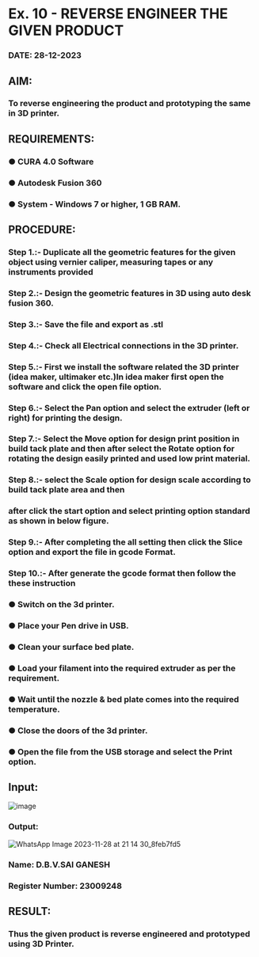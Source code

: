 # Ex. 10 - REVERSE ENGINEER THE GIVEN PRODUCT

### DATE: 28-12-2023

## AIM: 
### To reverse engineering the product and prototyping the same in 3D printer.

## REQUIREMENTS:
### ●	CURA 4.0 Software
### ●	 Autodesk Fusion 360
### ●	 System - Windows 7 or higher, 1 GB RAM.

## PROCEDURE:
### Step 1.:- Duplicate all the geometric features for the given object using vernier caliper, measuring tapes or any instruments provided
### Step 2.:- Design the geometric features in 3D using auto desk fusion 360.
### Step 3.:- Save the file and export as .stl
### Step 4.:- Check all Electrical connections in the 3D printer.
### Step 5.:- First we install the software related the 3D printer (idea maker, ultimaker etc.)In idea maker first open the software and click the open file option.
### Step 6.:- Select the Pan option and select the extruder (left or right) for printing the design.
### Step 7.:- Select the Move option for design print position in build tack plate and then after select the Rotate option for rotating the design easily printed and used low print material.
### Step 8.:- select the Scale option for design scale according to build tack plate area and then
### after click the start option and select printing option standard as shown in below figure.
### Step 9.:- After completing the all setting then click the Slice option and export the file in gcode Format.
### Step 10.:- After generate the gcode format then follow the these instruction 
  ###   ●	Switch on the 3d printer.
  ###   ●	Place your Pen drive in USB.
  ###   ●	Clean your surface bed plate.
  ###   ●	Load your filament into the required extruder as per the requirement.
  ###   ●	Wait until the nozzle & bed plate comes into the required temperature.
  ###   ●	Close the doors of the 3d printer.
  ###   ●	Open the file from the USB storage and select the Print option.

## Input:
![image](https://github.com/saiganesh2006/Ex.-10---REVERSE-ENGINEER-THE-GIVEN-PRODUCT/assets/145742342/c72ddd91-9175-480d-8955-008d5839beef)

### Output:
![WhatsApp Image 2023-11-28 at 21 14 30_8feb7fd5](https://github.com/saiganesh2006/Ex.-10---REVERSE-ENGINEER-THE-GIVEN-PRODUCT/assets/145742342/64ac2ed8-fe67-40e3-a875-1365bb1952b3)


### Name: D.B.V.SAI GANESH
### Register Number: 23009248

## RESULT:
###   Thus the given product is reverse engineered and prototyped using 3D Printer.
